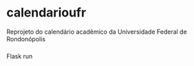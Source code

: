 # calendarioufr
Reprojeto do calendário acadêmico da Universidade Federal de Rondonópolis
###

  Flask run

###
